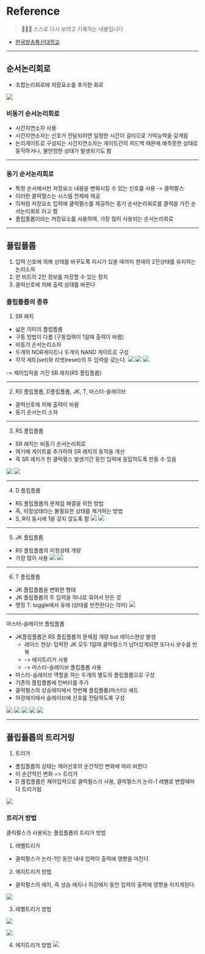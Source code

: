 # Reference
> 🙇🏻‍♂️ 스스로 다시 보려고 기록하는 내용입니다

- [한국방송통신대학교](https://www.knou.ac.kr/knou/index.do?epTicket=ST-916435-Gtok0rF7k3emwse1uu6koP06Mqt6Qcxwlau-13)

---

## 순서논리회로

- 조합논리회로에 저장요소를 추가한 회로

![](https://velog.velcdn.com/images/urtimeislimited/post/f851e648-ea7d-4632-b243-57d601ec6f8d/image.png)

### 비동기 순서논리회로

- 시간지연소자 사용
- 시간지연소자는 신호가 전달되려면 일정한 시간이 걸리므로 기억능력을 갖게됨
- 논리게이트로 구성되는 시간지연소자는 게이트간의 피드백 때문에 예측못한 상태로 동작하거나, 불안정한 상태가 발생되기도 함

---

### 동기 순서논리회로

- 특정 순서에서만 저장요소 내용을 변화시킬 수 있는 신호를 사용 -> 클럭펄스
- 이러한 클럭펄스는 시스템 전체에 제공
- 이처럼 저장요소 입력에 클럭펄스를 제공하는 동기 순서논리회로를 클럭을 가진 순서논리회로 라고 함
- 플립플롭이라는 저장요소를 사용하여, 가장 많이 사용되는 순서논리회로

---

## 플립플롭

1. 입력 신호에 의해 상태를 바꾸도록 지시가 있을 때까지 현재의 2진상태를 유지하는 논리소자
2. 한 비트의 2진 정보를 저장할 수 있는 장치
3. 클럭신호에 의해 출력 상태를 바꾼다

### 플립플롭의 종류

1. SR 래치

- 넓은 의미의 플립플롭
- 구동 방법이 다름 (구동입력이 1일때 출력이 바뀜)
- 비동기 순서논리소자
- 두개의 NOR게이트나 두개의 NAND 게이트로 구성
- 각각 세트(set)와 리셋(reset)의 두 입력을 갖는다.
![](https://velog.velcdn.com/images/urtimeislimited/post/a6272e38-9391-48ee-a377-0b9d3fa8141d/image.png)
![](https://velog.velcdn.com/images/urtimeislimited/post/d81870aa-4fe7-4329-b1a0-3e6a80bbe972/image.png)
![](https://velog.velcdn.com/images/urtimeislimited/post/1ca22090-b4ca-4fa4-ad7e-f7987b8694bd/image.png)

-> 제어입릭을 가진 SR 래치(RS 플립플롭)

---

2. RS 플립플롭, D플립플롭, JK, T, 마스터-슬레이브

- 클럭신호에 의해 출력이 바뀜
- 동기 순서논리 소자

---
3. RS 플립플롭

- SR 래치는 비동기 순서논리회로
- 여기에 게이트를 추가하여 SR 래치의 동작을 개선
- 즉 SR 래치가 한 클럭펄스 발생기간 동안 입력에 응답하도록 만들 수 있음

![](https://velog.velcdn.com/images/urtimeislimited/post/41538bd9-236a-4228-87ab-d47c0399a533/image.png)
![](https://velog.velcdn.com/images/urtimeislimited/post/150d52dc-c33f-46d4-a459-6f8a1f510d75/image.png)

---

4. D 플립플롭

- RS 플립플롭의 문제점 해결을 위한 방법
- 즉, 미정상태라는 불필요한 상태를 제거하는 방법
- S, R이 동시에 1을 갖지 않도록 함
![](https://velog.velcdn.com/images/urtimeislimited/post/40f47f15-b94f-4240-adc3-882a59826fb3/image.png)
![](https://velog.velcdn.com/images/urtimeislimited/post/3f5568d1-40da-491a-a328-15a0fc11b609/image.png)

---

5. JK 플립플롭

- RS 플립플롭의 미정상태 개량
- 가장 많이 사용
![](https://velog.velcdn.com/images/urtimeislimited/post/138eae1e-0d16-4b41-ac55-fcf6de664114/image.png)
![](https://velog.velcdn.com/images/urtimeislimited/post/4abbc44d-fe95-440e-84f7-f95afcfc2cd5/image.png)

---

6. T 플립플롭

- JK 플립플롭을 변화한 형태
- JK 플립플롭의 두 입력을 하나로 묶어서 만든 것
- 명칭 T: toggle에서 유래 (상태를 반전한다는 의미)
![](https://velog.velcdn.com/images/urtimeislimited/post/cf14e71d-7eb8-42f5-af58-b58300fcc844/image.png)

---

마스터-슬레이브 플립플롭

- JK플립플롭은 RS 플립플롭의 문제점 개량 but 레이스현상 발생
	- 레이스 현상: 입력한 JK 모두 1일때 클럭펄스가 남아있게되면 또다시 보수를 반복
	- -> 에지트리거 사용
	- -> 마스터-슬레이브 플립플롭 사용
- 마스터-슬레이브 역할을 하는 두개의 별도의 플립플롭으로 구성
- 기존의 플립플롭에 인버터를 추가
- 클럭펄스의 상승에지에서 첫번째 플립플롭(마스터) 세트
- 하강에지에서 슬레이브에 신호를 전달하도록 구성

![](https://velog.velcdn.com/images/urtimeislimited/post/7202c2e6-9895-44a7-bf29-c98dd0915263/image.png)
![](https://velog.velcdn.com/images/urtimeislimited/post/12f9cc0c-df29-4477-b8f3-935dc5b8bece/image.png)
![](https://velog.velcdn.com/images/urtimeislimited/post/d7b0ddda-4492-4c9a-b180-86cac62d6cee/image.png)
![](https://velog.velcdn.com/images/urtimeislimited/post/1e5a4160-607b-4834-a048-851cf7c0cc0c/image.png)
![](https://velog.velcdn.com/images/urtimeislimited/post/f81330d6-c10a-439a-9b5a-214e86984d91/image.png)

---

## 플립플롭의 트리거링

1. 트리거
- 플립플롭의 상태는 제어신호의 순간적인 변화에 따라 바뀐다
- 이 순간적인 변화 => 트리거
- D 플립플롭은 제어입력으로 클럭펄스가 사용, 클럭펄스가 논리-1 레벨로 변할때마다 트리거됨

![](https://velog.velcdn.com/images/urtimeislimited/post/f7333788-e6c6-4d85-9602-016cb3ab51af/image.png)


### 트리거 방법

클릭펄스가 사용되는 플립플롭의 트리거 방법

1. 레벨트리거

- 클럭펄스가 논리-1인 동안 내내 입력이 출력에 영향을 미친다

2. 에지트리거 방법

- 클럭펄스의 에지, 즉 상승 에지나 하강에지 동안 입력이 출력에 영향을 미치게된다.

![](https://velog.velcdn.com/images/urtimeislimited/post/380b3def-89be-413f-a25b-4e47627c6fd5/image.png)

3. 레벨트리거 방법

![](https://velog.velcdn.com/images/urtimeislimited/post/a4572a2b-af31-4d56-8208-fea68261f3e3/image.png)

![](https://velog.velcdn.com/images/urtimeislimited/post/8e30c4ad-b949-42fb-b9d0-d4a9c39f0aa3/image.png)

4. 에지트리거 방법
![](https://velog.velcdn.com/images/urtimeislimited/post/988d9abd-a4fb-4560-a589-09ed96bb3ed7/image.png)
